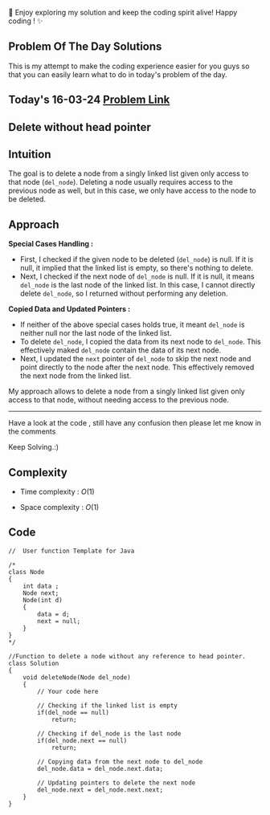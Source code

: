 🚀 Enjoy exploring my solution and keep the coding spirit alive! Happy coding ! ✨


## Problem Of The Day Solutions

This is my attempt to make the coding experience easier for you guys so that you can easily learn what to do in today's problem of the day.

## Today's 16-03-24 [Problem Link](https://www.geeksforgeeks.org/problems/delete-without-head-pointer/1)
## Delete without head pointer

## Intuition
The goal is to delete a node from a singly linked list given only access to that node (`del_node`). Deleting a node usually requires access to the previous node as well, but in this case, we only have access to the node to be deleted. 

## Approach

**Special Cases Handling :**
   - First, I checked if the given node to be deleted (`del_node`) is null. If it is null, it implied that the linked list is empty, so there's nothing to delete.
   - Next, I checked if the next node of `del_node` is null. If it is null, it means `del_node` is the last node of the linked list. In this case, I cannot directly delete `del_node`, so I returned without performing any deletion.

**Copied Data and Updated Pointers :**
   - If neither of the above special cases holds true, it meant `del_node` is neither null nor the last node of the linked list.
   - To delete `del_node`, I copied the data from its next node to `del_node`. This effectively maked `del_node` contain the data of its next node.
   - Next, I updated the `next` pointer of `del_node` to skip the next node and point directly to the node after the next node. This effectively removed the next node from the linked list.

My approach allows to delete a node from a singly linked list given only access to that node, without needing access to the previous node.

---
Have a look at the code , still have any confusion then please let me know in the comments

Keep Solving.:)

## Complexity
- Time complexity : $O( 1 )$
<!-- Add your time complexity here, e.g. $$O())$$ -->

- Space complexity : $O( 1 )$
<!-- Add your space complexity here, e.g. $$O(n)$$ -->

## Code

```
//  User function Template for Java

/*
class Node
{
	int data ;
	Node next;
	Node(int d)
	{
		data = d;
		next = null;
	}
}
*/

//Function to delete a node without any reference to head pointer.
class Solution
{
    void deleteNode(Node del_node)
    {
        // Your code here
        
        // Checking if the linked list is empty
        if(del_node == null)
            return; 
        
        // Checking if del_node is the last node
        if(del_node.next == null)
            return; 

        // Copying data from the next node to del_node
        del_node.data = del_node.next.data;

        // Updating pointers to delete the next node
        del_node.next = del_node.next.next;
    }
}
```

